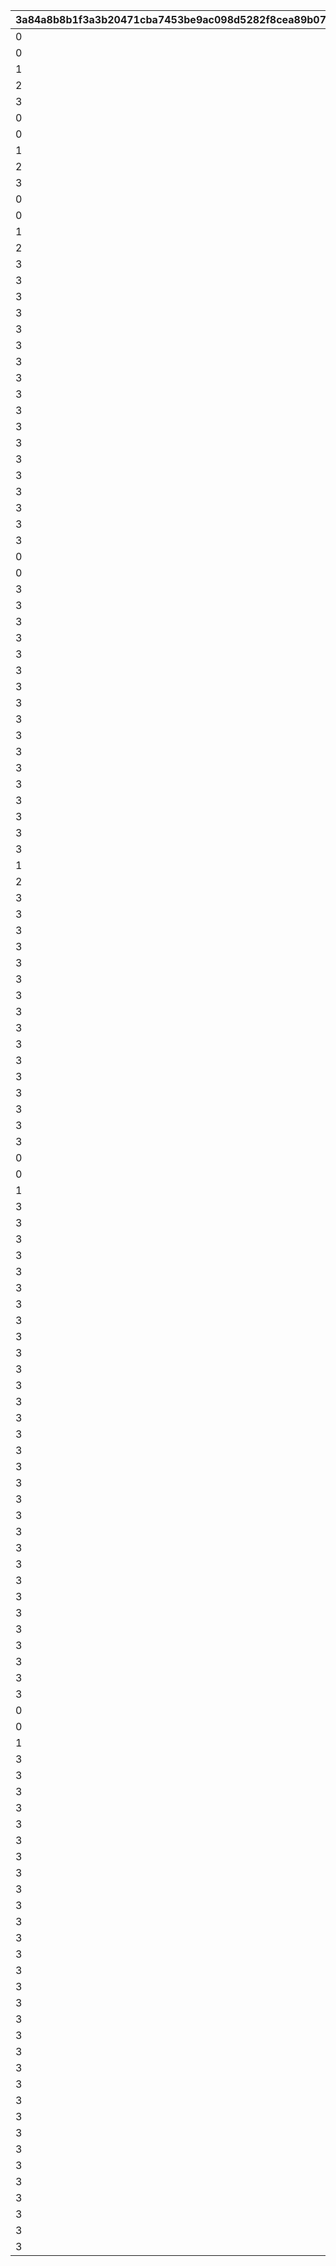 |3a84a8b8b1f3a3b20471cba7453be9ac098d5282f8cea89b0785450a9332a1f3|4da93cdb00b7f57522f1ed13d6c02444438558bf6f4cbe87fa699b1f739f402a|b9cb39800262bfef065e1e1a452d4a7251551f2116c2e6236461492bcaf9b635|a6807b1ae11cc8298fe723ea7085d19e1685a7f9d3210ad6cd649dd84516d946|3cf68306988abc0a161aec28d65f7bc49bedd18ed12bc9902846ee03bdbefc74|8329b6d26157d01a5c1bcae18c436add55f13c7e6a1b2f90d5e64e273d7b67a2|1826136564efb804d60a77cb5c764d5aa29f05639180f49a30971b61ed2d3664|
| --- | --- | --- | --- | --- | --- | --- |
|0|400|1|0|2018/12/24 5:00:00|2018/12/25 4:59:59|70000|
|0|401|2|0|2018/12/25 5:00:00|2018/12/26 4:59:59|70000|
|1|410|3|0|0|0|70001|
|2|411|4|0|0|0|70001|
|3|412|5|0|0|0|70001|
|0|400|6|0|2019/12/24 5:00:00|2019/12/25 4:59:59|70002|
|0|401|7|0|2019/12/25 5:00:00|2019/12/26 4:59:59|70002|
|1|413|8|0|0|0|70003|
|2|414|9|0|0|0|70003|
|3|415|10|0|0|0|70003|
|0|400|21|0|2020/12/24 5:00:00|2020/12/25 4:59:59|70004|
|0|401|22|0|2020/12/25 5:00:00|2020/12/26 4:59:59|70004|
|1|416|23|0|0|0|70005|
|2|417|24|0|0|0|70005|
|3|418|25|0|0|0|70005|
|3|9002001|26|0|2021/01/30 5:00:00|2021/01/31 4:59:59|80004|
|3|9002002|27|0|2021/01/31 5:00:00|2021/02/01 4:59:59|80004|
|3|9002003|28|0|2021/02/01 5:00:00|2021/02/02 4:59:59|80004|
|3|9002004|29|0|2021/02/02 5:00:00|2021/02/03 4:59:59|80004|
|3|9002005|30|0|2021/02/03 5:00:00|2021/02/04 4:59:59|80004|
|3|9002006|31|0|2021/02/04 5:00:00|2021/02/05 4:59:59|80004|
|3|9002007|32|0|2021/02/05 5:00:00|2021/02/06 4:59:59|80004|
|3|9002008|33|0|2021/02/06 5:00:00|2021/02/07 4:59:59|80004|
|3|9002009|34|0|2021/02/07 5:00:00|2021/02/08 4:59:59|80004|
|3|9002010|35|0|2021/02/08 5:00:00|2021/02/09 4:59:59|80004|
|3|9002011|36|0|2021/02/09 5:00:00|2021/02/10 4:59:59|80004|
|3|9002012|37|0|2021/02/10 5:00:00|2021/02/11 4:59:59|80004|
|3|9002013|38|0|2021/02/11 5:00:00|2021/02/12 4:59:59|80004|
|3|9002014|39|0|2021/02/12 5:00:00|2021/02/13 4:59:59|80004|
|3|9002015|40|0|2021/02/13 5:00:00|2021/02/14 4:59:59|80004|
|3|9002016|41|0|2021/02/14 5:00:00|2021/02/15 4:59:59|80004|
|3|9002017|42|1|2021/02/15 5:00:00|2021/02/16 4:59:59|80004|
|0|400|43|0|2021/12/24 5:00:00|2021/12/25 4:59:59|70006|
|0|401|44|0|2021/12/25 5:00:00|2021/12/26 4:59:59|70006|
|3|9004001|45|0|2022/01/30 5:00:00|2022/01/31 4:59:59|80006|
|3|9004002|46|0|2022/01/31 5:00:00|2022/02/01 4:59:59|80006|
|3|9004003|47|0|2022/02/01 5:00:00|2022/02/02 4:59:59|80006|
|3|9004004|48|0|2022/02/02 5:00:00|2022/02/03 4:59:59|80006|
|3|9004005|49|0|2022/02/03 5:00:00|2022/02/04 4:59:59|80006|
|3|9004006|50|0|2022/02/04 5:00:00|2022/02/05 4:59:59|80006|
|3|9004007|51|0|2022/02/05 5:00:00|2022/02/06 4:59:59|80006|
|3|9004008|52|0|2022/02/06 5:00:00|2022/02/07 4:59:59|80006|
|3|9004009|53|0|2022/02/07 5:00:00|2022/02/08 4:59:59|80006|
|3|9004010|54|0|2022/02/08 5:00:00|2022/02/09 4:59:59|80006|
|3|9004011|55|0|2022/02/09 5:00:00|2022/02/10 4:59:59|80006|
|3|9004012|56|0|2022/02/10 5:00:00|2022/02/11 4:59:59|80006|
|3|9004013|57|0|2022/02/11 5:00:00|2022/02/12 4:59:59|80006|
|3|9004014|58|0|2022/02/12 5:00:00|2022/02/13 4:59:59|80006|
|3|9004015|59|0|2022/02/13 5:00:00|2022/02/14 4:59:59|80006|
|3|9004016|60|0|2022/02/14 5:00:00|2022/02/15 4:59:59|80006|
|3|9004017|61|1|2022/02/15 5:00:00|2022/02/16 4:59:59|80006|
|1|436|62|0|0|0|70007|
|2|437|63|0|0|0|70007|
|3|438|64|0|0|0|70007|
|3|9005001|65|0|2022/08/01 5:00:00|2022/08/02 4:59:59|80007|
|3|9005002|66|0|2022/08/02 5:00:00|2022/08/03 4:59:59|80007|
|3|9005003|67|0|2022/08/03 5:00:00|2022/08/04 4:59:59|80007|
|3|9005004|68|0|2022/08/04 5:00:00|2022/08/05 4:59:59|80007|
|3|9005005|69|0|2022/08/05 5:00:00|2022/08/06 4:59:59|80007|
|3|9005006|70|0|2022/08/06 5:00:00|2022/08/07 4:59:59|80007|
|3|9005007|71|0|2022/08/07 5:00:00|2022/08/08 4:59:59|80007|
|3|9005008|72|0|2022/08/08 5:00:00|2022/08/09 4:59:59|80007|
|3|9005009|73|0|2022/08/09 5:00:00|2022/08/10 4:59:59|80007|
|3|9005010|74|0|2022/08/10 5:00:00|2022/08/11 4:59:59|80007|
|3|9005011|75|0|2022/08/11 5:00:00|2022/08/12 4:59:59|80007|
|3|9005012|76|0|2022/08/12 5:00:00|2022/08/13 4:59:59|80007|
|3|9005013|77|0|2022/08/13 5:00:00|2022/08/14 4:59:59|80007|
|3|9005014|78|0|2022/08/14 5:00:00|2022/08/15 4:59:59|80007|
|3|9005015|79|1|2022/08/15 5:00:00|2022/08/16 4:59:59|80007|
|0|400|80|0|2022/12/24 5:00:00|2022/12/25 4:59:59|70008|
|0|401|81|0|2022/12/25 5:00:00|2022/12/26 4:59:59|70008|
|1|439|82|0|0|0|70009|
|3|9006001|83|0|2023/01/31 5:00:00|2023/02/01 4:59:59|80008|
|3|9006002|84|0|2023/02/01 5:00:00|2023/02/02 4:59:59|80008|
|3|9006003|85|0|2023/02/02 5:00:00|2023/02/03 4:59:59|80008|
|3|9006004|86|0|2023/02/03 5:00:00|2023/02/04 4:59:59|80008|
|3|9006005|87|0|2023/02/04 5:00:00|2023/02/05 4:59:59|80008|
|3|9006006|88|0|2023/02/05 5:00:00|2023/02/06 4:59:59|80008|
|3|9006007|89|0|2023/02/06 5:00:00|2023/02/07 4:59:59|80008|
|3|9006008|90|0|2023/02/07 5:00:00|2023/02/08 4:59:59|80008|
|3|9006009|91|0|2023/02/08 5:00:00|2023/02/09 4:59:59|80008|
|3|9006010|92|0|2023/02/09 5:00:00|2023/02/10 4:59:59|80008|
|3|9006011|93|0|2023/02/10 5:00:00|2023/02/11 4:59:59|80008|
|3|9006012|94|0|2023/02/11 5:00:00|2023/02/12 4:59:59|80008|
|3|9006013|95|0|2023/02/12 5:00:00|2023/02/13 4:59:59|80008|
|3|9006014|96|0|2023/02/13 5:00:00|2023/02/14 4:59:59|80008|
|3|9006015|97|0|2023/02/14 5:00:00|2023/02/15 4:59:59|80008|
|3|9006016|98|1|2023/02/15 5:00:00|2023/02/16 4:59:59|80008|
|3|9007001|99|0|2023/08/01 5:00:00|2023/08/02 4:59:59|80009|
|3|9007002|100|0|2023/08/02 5:00:00|2023/08/03 4:59:59|80009|
|3|9007003|101|0|2023/08/03 5:00:00|2023/08/04 4:59:59|80009|
|3|9007004|102|0|2023/08/04 5:00:00|2023/08/05 4:59:59|80009|
|3|9007005|103|0|2023/08/05 5:00:00|2023/08/06 4:59:59|80009|
|3|9007006|104|0|2023/08/06 5:00:00|2023/08/07 4:59:59|80009|
|3|9007007|105|0|2023/08/07 5:00:00|2023/08/08 4:59:59|80009|
|3|9007008|106|0|2023/08/08 5:00:00|2023/08/09 4:59:59|80009|
|3|9007009|107|0|2023/08/09 5:00:00|2023/08/10 4:59:59|80009|
|3|9007010|108|0|2023/08/10 5:00:00|2023/08/11 4:59:59|80009|
|3|9007011|109|0|2023/08/11 5:00:00|2023/08/12 4:59:59|80009|
|3|9007012|110|0|2023/08/12 5:00:00|2023/08/13 4:59:59|80009|
|3|9007013|111|0|2023/08/13 5:00:00|2023/08/14 4:59:59|80009|
|3|9007014|112|0|2023/08/14 5:00:00|2023/08/15 4:59:59|80009|
|3|9007015|113|1|2023/08/15 5:00:00|2023/08/16 4:59:59|80009|
|0|400|114|0|2023/12/24 5:00:00|2023/12/25 4:59:59|70010|
|0|401|115|0|2023/12/25 5:00:00|2023/12/26 4:59:59|70012|
|1|440|116|0|0|0|70011|
|3|9008001|117|0|2024/01/31 5:00:00|2024/02/01 4:59:59|80010|
|3|9008002|118|0|2024/02/01 5:00:00|2024/02/02 4:59:59|80010|
|3|9008003|119|0|2024/02/02 5:00:00|2024/02/03 4:59:59|80010|
|3|9008004|120|0|2024/02/03 5:00:00|2024/02/04 4:59:59|80010|
|3|9008005|121|0|2024/02/04 5:00:00|2024/02/05 4:59:59|80010|
|3|9008006|122|0|2024/02/05 5:00:00|2024/02/06 4:59:59|80010|
|3|9008007|123|0|2024/02/06 5:00:00|2024/02/07 4:59:59|80010|
|3|9008008|124|0|2024/02/07 5:00:00|2024/02/08 4:59:59|80010|
|3|9008009|125|0|2024/02/08 5:00:00|2024/02/09 4:59:59|80010|
|3|9008010|126|0|2024/02/09 5:00:00|2024/02/10 4:59:59|80010|
|3|9008011|127|0|2024/02/10 5:00:00|2024/02/11 4:59:59|80010|
|3|9008012|128|1|2024/02/11 5:00:00|2024/02/12 4:59:59|80010|
|3|9008013|129|1|2024/02/12 5:00:00|2024/02/13 4:59:59|80010|
|3|9008014|130|1|2024/02/13 5:00:00|2024/02/14 4:59:59|80010|
|3|9008015|131|1|2024/02/14 5:00:00|2024/02/15 4:59:59|80010|
|3|9008016|132|1|2024/02/15 5:00:00|2024/02/16 4:59:59|80010|
|3|9009001|133|0|2024/08/01 5:00:00|2024/08/02 4:59:59|80011|
|3|9009002|134|0|2024/08/02 5:00:00|2024/08/03 4:59:59|80011|
|3|9009003|135|0|2024/08/03 5:00:00|2024/08/04 4:59:59|80011|
|3|9009004|136|0|2024/08/04 5:00:00|2024/08/05 4:59:59|80011|
|3|9009005|137|0|2024/08/05 5:00:00|2024/08/06 4:59:59|80011|
|3|9009006|138|0|2024/08/06 5:00:00|2024/08/07 4:59:59|80011|
|3|9009007|139|0|2024/08/07 5:00:00|2024/08/08 4:59:59|80011|
|3|9009008|140|0|2024/08/08 5:00:00|2024/08/09 4:59:59|80011|
|3|9009009|141|0|2024/08/09 5:00:00|2024/08/10 4:59:59|80011|
|3|9009010|142|0|2024/08/10 5:00:00|2024/08/11 4:59:59|80011|
|3|9009011|143|0|2024/08/11 5:00:00|2024/08/12 4:59:59|80011|
|3|9009012|144|0|2024/08/12 5:00:00|2024/08/13 4:59:59|80011|
|3|9009013|145|0|2024/08/13 5:00:00|2024/08/14 4:59:59|80011|
|3|9009014|146|0|2024/08/14 5:00:00|2024/08/15 4:59:59|80011|
|3|9009015|147|1|2024/08/15 5:00:00|2024/08/16 4:59:59|80011|